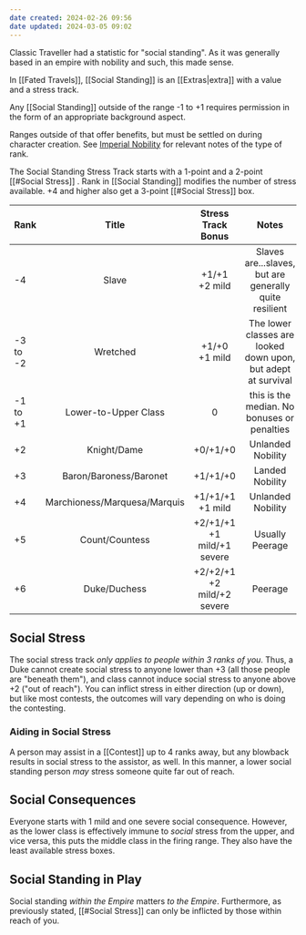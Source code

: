 ```yaml
---
date created: 2024-02-26 09:56
date updated: 2024-03-05 09:02
---
```


Classic Traveller had a statistic for "social standing".  As it was generally based in an empire with nobility and such, this made sense.

In [[Fated Travels]], [[Social Standing]] is an [[Extras|extra]] with a value and a stress track.

Any [[Social Standing]] outside of the range -1 to +1 requires permission in the form of an appropriate background aspect.

Ranges outside of that offer benefits, but must be settled on during character creation.  See [Imperial Nobility](https://wiki.travellerrpg.com/Imperial_Nobility) for relevant notes of the type of rank.

The Social Standing Stress Track starts with a 1-point and a 2-point [[#Social Stress]] .  Rank in [[Social Standing]] modifies the number of stress available.  +4 and higher also get a 3-point [[#Social Stress]] box.

| Rank     |             Title            |       Stress Track Bonus       |                                Notes                                |
| -------- | :--------------------------: | :----------------------------: | :-----------------------------------------------------------------: |
| -4       |             Slave            |        +1/+1<br/>+2 mild       |        Slaves are...slaves, but are generally quite resilient       |
| -3 to -2 |           Wretched           |        +1/+0<br/>+1 mild       | The lower classes are looked down upon,<br/> but  adept at survival |
| -1 to +1 |     Lower-to-Upper Class     |                0               |             this is the median.  No bonuses or penalties            |
| +2       |          Knight/Dame         |            +0/+1/+0            |                          Unlanded Nobility                          |
| +3       |    Baron/Baroness/Baronet    |            +1/+1/+0            |                           Landed Nobility                           |
| +4       | Marchioness/Marquesa/Marquis |      +1/+1/+1<br/>+1 mild      |                          Unlanded Nobility                          |
| +5       |        Count/Countess        | +2/+1/+1<br/>+1 mild/+1 severe |                           Usually Peerage                           |
| +6       |         Duke/Duchess         | +2/+2/+1<br/>+2 mild/+2 severe |                               Peerage                               |

## Social Stress

The social stress track _only applies to people within 3 ranks of you_.  Thus, a Duke cannot create social stress to anyone lower than +3 (all those people are "beneath them"), and  class cannot induce social stress to anyone above +2 ("out of reach").  You can inflict stress in either direction (up or down), but like most contests, the outcomes will vary depending on who is doing the contesting.

### Aiding in Social Stress

A person may assist in a [[Contest]] up to 4 ranks away, but any blowback results in social stress to the assistor, as well.  In this manner, a lower social standing person _may_ stress someone quite far out of reach.

## Social Consequences

Everyone starts with 1 mild and one severe social consequence.   However, as the lower class is effectively immune to _social_ stress from the upper, and vice versa, this puts the middle class in the firing range.  They also have the least available stress boxes.

## Social Standing in Play

Social standing _within the Empire_ matters _to the Empire_.  Furthermore, as previously stated, [[#Social Stress]] can only be inflicted by those within reach of you.
